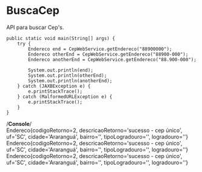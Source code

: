 # BuscaCep
API para buscar Cep's.



    public static void main(String[] args) {
        try {
            Endereco end = CepWebService.getEndereco("88900000");
            Endereco otherEnd = CepWebService.getEndereco("88900-000");
            Endereco anotherEnd = CepWebService.getEndereco("88.900-000");

            System.out.println(end);
            System.out.println(otherEnd);
            System.out.println(anotherEnd);
        } catch (JAXBException e) {
            e.printStackTrace();
        } catch (MalformedURLException e) {
            e.printStackTrace();
        }
    }


/**Console**/<br>
Endereco{codigoRetorno=2, descricaoRetorno='sucesso - cep único', uf='SC', cidade='Araranguá', bairro='', tipoLogradouro='', logradouro=''}
Endereco{codigoRetorno=2, descricaoRetorno='sucesso - cep único', uf='SC', cidade='Araranguá', bairro='', tipoLogradouro='', logradouro=''}
Endereco{codigoRetorno=2, descricaoRetorno='sucesso - cep único', uf='SC', cidade='Araranguá', bairro='', tipoLogradouro='', logradouro=''}
